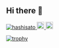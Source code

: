 ## Hi there 👋

<!--
**hashisato/hashisato** is a ✨ _special_ ✨ repository because its `README.md` (this file) appears on your GitHub profile.

Here are some ideas to get you started:

- 🔭 I’m currently working on ...
- 🌱 I’m currently learning ...
- 👯 I’m looking to collaborate on ...
- 🤔 I’m looking for help with ...
- 💬 Ask me about ...
- 📫 How to reach me: ...
- 😄 Pronouns: ...
- ⚡ Fun fact: ...
-->

<p align="left">
  <a href="https://github.com/hashisato/hashisato/">
    <img src="https://komarev.com/ghpvc/?username=hashisato" alt="hashisato" />
  </a>
  <a href="http://twitter.com/hashisato">
    <img height="20" src="https://img.shields.io/twitter/follow/hashisato_?label=Twitter&logo=twitter&style=flat" />
  </a>
  <a href="https://github.com/hashisato">
    <img height="20" src="https://img.shields.io/github/followers/hashisato?label=follow&logo=github&style=flat" />
  </a>
</p>

[![trophy](https://github-profile-trophy.vercel.app/?username=hashisato)](https://github.com/ryo-ma/github-profile-trophy)